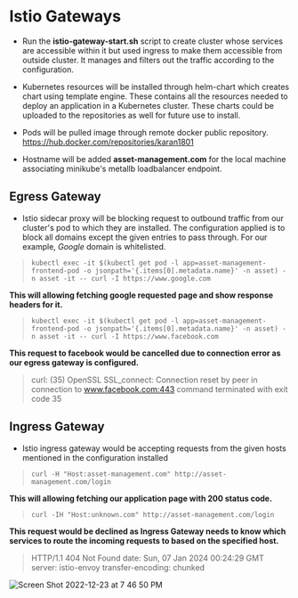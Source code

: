 # Istio Gateways

- Run the **istio-gateway-start.sh** script to create cluster whose services are accessible within it but used ingress to make them accessible from outside cluster. It manages and filters out the traffic according to the configuration.

- Kubernetes resources will be installed through helm-chart which creates chart using template engine. These contains all the resources needed to deploy an application in a Kubernetes cluster. These charts could be uploaded to the repositories as well for future use to install.

- Pods will be pulled image through remote docker public repository. https://hub.docker.com/repositories/karan1801

- Hostname will be added **asset-management.com** for the local machine associating minikube's metallb loadbalancer endpoint.

## Egress Gateway
- Istio sidecar proxy will be blocking request to outbound traffic from our cluster's pod to which they are installed. The configuration applied is to block all domains except the given entries to pass through. For our example, *Google* domain is whitelisted.
> ``` kubectl exec -it $(kubectl get pod -l app=asset-management-frontend-pod -o jsonpath='{.items[0].metadata.name}' -n asset) -n asset -it -- curl -I https://www.google.com ```

**This will allowing fetching google requested page and show response headers for it.**

> ``` kubectl exec -it $(kubectl get pod -l app=asset-management-frontend-pod -o jsonpath='{.items[0].metadata.name}' -n asset) -n asset -it -- curl -I https://www.facebook.com ```

**This request to facebook would be cancelled due to connection error as our egress gateway is configured.** 

> curl: (35) OpenSSL SSL_connect: Connection reset by peer in connection to www.facebook.com:443
> command terminated with exit code 35

## Ingress Gateway
- Istio ingress gateway would be accepting requests from the given hosts mentioned in the configuration installed
> ``` curl -H "Host:asset-management.com" http://asset-management.com/login ``` 

**This will allowing fetching our application page with 200 status code.**

> ``` curl -IH "Host:unknown.com" http://asset-management.com/login ``` 

**This request would be declined as Ingress Gateway needs to know which services to route the incoming requests to based on the specified host.**

> HTTP/1.1 404 Not Found
> date: Sun, 07 Jan 2024 00:24:29 GMT
> server: istio-envoy
> transfer-encoding: chunked

![Screen Shot 2022-12-23 at 7 46 50 PM](https://user-images.githubusercontent.com/77373766/209420202-7007780a-630e-48d8-9b61-b14faa518eab.png)
